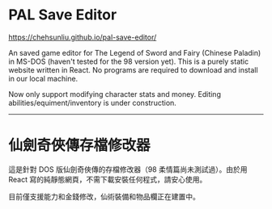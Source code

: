 # PAL Save Editor

https://chehsunliu.github.io/pal-save-editor/

An saved game editor for The Legend of Sword and Fairy (Chinese Paladin) in MS-DOS (haven't tested for the 98 version yet). This is a purely static website written in React. No programs are required to download and install in our local machine.

Now only support modifying character stats and money. Editing abilities/equiment/inventory is under construction.

<hr />

# 仙劍奇俠傳存檔修改器

這是針對 DOS 版仙劍奇俠傳的存檔修改器（98 柔情篇尚未測試過）。由於用 React 寫的純靜態網頁，不需下載安裝任何程式，請安心使用。

目前僅支援能力和金錢修改，仙術裝備和物品欄正在建置中。
